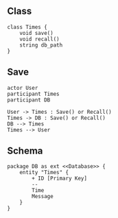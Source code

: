 ## Class

```plantuml
class Times {
    void save()
    void recall()
    string db_path
}
```

## Save

```plantuml
actor User
participant Times
participant DB

User -> Times : Save() or Recall()
Times -> DB : Save() or Recall()
DB --> Times
Times --> User
```

## Schema

```plantuml
package DB as ext <<Database>> {
    entity "Times" {
        + ID [Primary Key]
        --
        Time
        Message
    }
}
```

